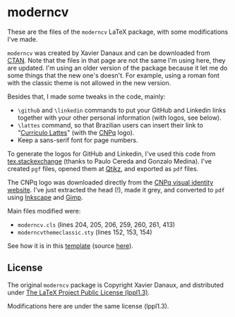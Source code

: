 # moderncv

These are the files of the `moderncv` LaTeX package, with some modifications I've made.

`moderncv` was created by Xavier Danaux and can be downloaded from [CTAN][]. Note that the files in that page are not the same I'm using here, they are updated. I'm using an older version of the package because it let me do some things that the new one's doesn't. For example, using a roman font with the classic theme is not allowed in the new version.

Besides that, I made some tweaks in the code, mainly:

* `\github` and `\linkedin` commands to put your GitHub and Linkedin links together with your other personal information (with logos, see below).
* `\lattes` command, so that Brazilian users can insert their link to "[Currículo Lattes][Lattes]" (with the [CNPq][] logo).
* Keep a sans-serif font for page numbers.

To generate the logos for GitHub and Linkedin, I've used this code from [tex.stackexchange][] (thanks to Paulo Cereda and Gonzalo Medina). I've created `pgf` files, opened them at [Qtikz][], and exported as `pdf` files.

The CNPq logo was downloaded directly from the [CNPq visual identity website][lmarca]. I've just extracted the head (!), made it grey, and converted to `pdf` using [Inkscape][] and [Gimp][].

Main files modified were:

* `moderncv.cls` (lines 204, 205, 206, 259, 260, 261, 413)
* `moderncvthemeclassic.sty` (lines 152, 153, 154)

See how it is in this [template][temp-pdf] (source [here][temp-src]).

## License

The original `moderncv` package is Copyright Xavier Danaux, and distributed under [The LaTeX Project Public License (lppl1.3)][lppl].

Modifications here are under the same license (lppl1.3).


[CTAN]: http://www.ctan.org/tex-archive/macros/latex/contrib/moderncv/
[tex.stackexchange]: http://tex.stackexchange.com/questions/70216/adding-sections-such-as-linkedin-and-github-to-a-moderncv-footer
[Qtikz]: http://www.hackenberger.at/blog/ktikz-editor-for-the-tikz-language/
[temp-pdf]: template_moderncv.pdf
[temp-src]: template_moderncv.tex
[lppl]: http://www.ctan.org/license/lppl1.3
[Lattes]: http://lattes.cnpq.br
[CNPq]: http://cnpq.br
[lmarca]: http://cnpq.br/web/guest/lmarca-cnpq
[Inkscape]: http://inkscape.org
[Gimp]: http://www.gimp.org